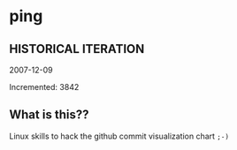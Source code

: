 # ping

## HISTORICAL ITERATION
2007-12-09

Incremented: 3842

## What is this?? 
Linux skills to hack the github commit visualization chart `;-)`
